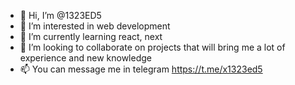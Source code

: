 - 👋 Hi, I’m @1323ED5
- 👀 I’m interested in web development
- 🌱 I’m currently learning react, next
- 💞️ I’m looking to collaborate on projects that will bring me a lot of experience and new knowledge
- 📫 You can message me in telegram https://t.me/x1323ed5
<!---
1323ED5/1323ED5 is a ✨ special ✨ repository because its `README.md` (this file) appears on your GitHub profile.
You can click the Preview link to take a look at your changes.
--->
